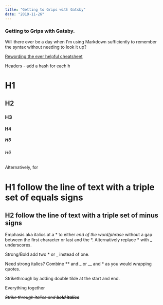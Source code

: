 ```yaml
---
title: "Getting to Grips with Gatsby"
date: "2019-11-26"
---
```


### Getting to Grips with Gatsby.

Will there ever be a day when I'm using Markdown sufficiently to remember the syntax without needing to look it up? 

[Rewording the ever helpful cheatsheet](https://github.com/adam-p/markdown-here/wiki/Markdown-Cheatsheet#links)

Headers - add a hash for each h

# H1
## H2
### H3
#### H4
##### H5
###### H6

Alternatively, for 

H1 follow the line of text with a triple set of equals signs
===

H2 follow the line of text with a triple set of minus signs
---

Emphasis aka italics at a * to either *end of the word/phrase* without a gap between the first character or last and the *. Alternatively replace * with _ underscores.  

Strong/Bold add two * or _ instead of one. 

Need strong italics? Combine ** and _ or __ and * as you would wrapping quotes. 

Strikethrough by adding double tilde at the start and end. 

Everything together

~~*Strike through italics and __bold italics__*~~ 
